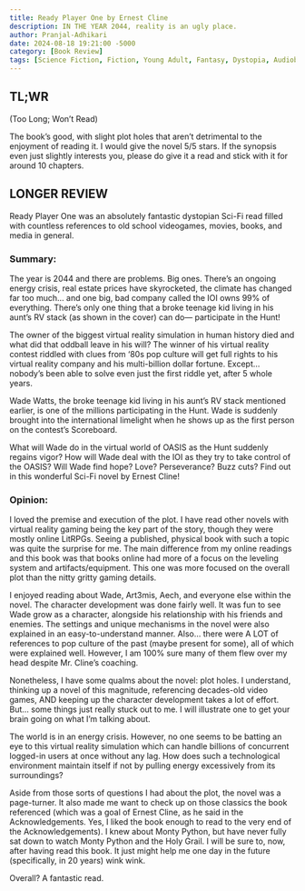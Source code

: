 ```yaml
---
title: Ready Player One by Ernest Cline
description: IN THE YEAR 2044, reality is an ugly place.
author: Pranjal-Adhikari
date: 2024-08-18 19:21:00 -5000
category: [Book Review]
tags: [Science Fiction, Fiction, Young Adult, Fantasy, Dystopia, Audiobook, Adventure, Fantasy, Cyberpunk, Adult]
---
```

## TL;WR 
(Too Long; Won’t Read)

The book’s good, with slight plot holes that aren’t detrimental to the enjoyment of reading it. I would give the novel 5/5 stars. If the synopsis even just slightly interests you, please do give it a read and stick with it for around 10 chapters.

## LONGER REVIEW

Ready Player One was an absolutely fantastic dystopian Sci-Fi read filled with countless references to old school videogames, movies, books, and media in general.

### Summary: 

The year is 2044 and there are problems. Big ones. There’s an ongoing energy crisis, real estate prices have skyrocketed, the climate has changed far too much... and one big, bad company called the IOI owns 99% of everything. There’s only one thing that a broke teenage kid living in his aunt’s RV stack (as shown in the cover) can do— participate in the Hunt! 

The owner of the biggest virtual reality simulation in human history died and what did that oddball leave in his will? The winner of his virtual reality contest riddled with clues from ‘80s pop culture will get full rights to his virtual reality company and his multi-billion dollar fortune. Except… nobody’s been able to solve even just the first riddle yet, after 5 whole years. 

Wade Watts, the broke teenage kid living in his aunt’s RV stack mentioned earlier, is one of the millions participating in the Hunt. Wade is suddenly brought into the international limelight when he shows up as the first person on the contest’s Scoreboard. 

What will Wade do in the virtual world of OASIS as the Hunt suddenly regains vigor? How will Wade deal with the IOI as they try to take control of the OASIS? Will Wade find hope? Love? Perseverance? Buzz cuts? Find out in this wonderful Sci-Fi novel by Ernest Cline!

### Opinion:

I loved the premise and execution of the plot. I have read other novels with virtual reality gaming being the key part of the story, though they were mostly online LitRPGs. Seeing a published, physical book with such a topic was quite the surprise for me. The main difference from my online readings and this book was that books online had more of a focus on the leveling system and artifacts/equipment. This one was more focused on the overall plot than the nitty gritty gaming details. 

I enjoyed reading about Wade, Art3mis, Aech, and everyone else within the novel. The character development was done fairly well. It was fun to see Wade grow as a character, alongside his relationship with his friends and enemies. The settings and unique mechanisms in the novel were also explained in an easy-to-understand manner. Also… there were A LOT of references to pop culture of the past (maybe present for some), all of which were explained well. However, I am 100% sure many of them flew over my head despite Mr. Cline’s coaching. 

Nonetheless, I have some qualms about the novel: plot holes. I understand, thinking up a novel of this magnitude, referencing decades-old video games, AND keeping up the character development takes a lot of effort. But… some things just really stuck out to me. I will illustrate one to get your brain going on what I’m talking about. 

The world is in an energy crisis. However, no one seems to be batting an eye to this virtual reality simulation which can handle billions of concurrent logged-in users at once without any lag. How does such a technological environment maintain itself if not by pulling energy excessively from its surroundings? 

Aside from those sorts of questions I had about the plot, the novel was a page-turner. It also made me want to check up on those classics the book referenced (which was a goal of Ernest Cline, as he said in the Acknowledgements. Yes, I liked the book enough to read to the very end of the Acknowledgements). I knew about Monty Python, but have never fully sat down to watch Monty Python and the Holy Grail. I will be sure to, now, after having read this book. It just might help me one day in the future (specifically, in 20 years) wink wink. 

Overall? A fantastic read.  
